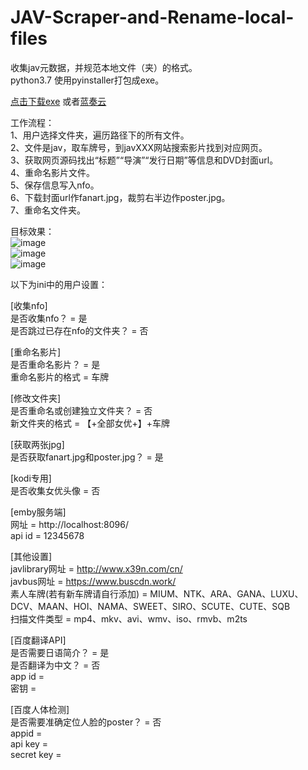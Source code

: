 # JAV-Scraper-and-Rename-local-files
收集jav元数据，并规范本地文件（夹）的格式。  
python3.7  使用pyinstaller打包成exe。

[点击下载exe](https://github-production-release-asset-2e65be.s3.amazonaws.com/199952692/44ea9980-156f-11ea-982e-8341a851c801?X-Amz-Algorithm=AWS4-HMAC-SHA256&X-Amz-Credential=AKIAIWNJYAX4CSVEH53A%2F20191202%2Fus-east-1%2Fs3%2Faws4_request&X-Amz-Date=20191202T175721Z&X-Amz-Expires=300&X-Amz-Signature=396a8dbf73ce1a06c7cd4c5a33a46ea4c33d8f5cb7d0990c35443ac0684cc806&X-Amz-SignedHeaders=host&actor_id=44168897&response-content-disposition=attachment%3B%20filename%3DV1.9.7%2B.JAVSDT.zip&response-content-type=application%2Foctet-stream)
或者[蓝奏云](https://www.lanzous.com/i7t1mti)


工作流程：  
1、用户选择文件夹，遍历路径下的所有文件。  
2、文件是jav，取车牌号，到javXXX网站搜索影片找到对应网页。  
3、获取网页源码找出“标题”“导演”“发行日期”等信息和DVD封面url。  
4、重命名影片文件。  
5、保存信息写入nfo。  
6、下载封面url作fanart.jpg，裁剪右半边作poster.jpg。  
7、重命名文件夹。  

目标效果：  
![image](https://github.com/junerain123/Collect-Info-and-Fanart-for-JAV-/blob/master/images/1.png)  
![image](https://github.com/junerain123/Collect-Info-and-Fanart-for-JAV-/blob/master/images/2.png)  
![image](https://github.com/junerain123/Collect-Info-and-Fanart-for-JAV-/blob/master/images/3.jpg)  

以下为ini中的用户设置：  

[收集nfo]  
是否收集nfo？ = 是  
是否跳过已存在nfo的文件夹？ = 否  

[重命名影片]  
是否重命名影片？ = 是  
重命名影片的格式 = 车牌  
  
[修改文件夹]  
是否重命名或创建独立文件夹？ = 否  
新文件夹的格式 = 【+全部女优+】+车牌  

[获取两张jpg]  
是否获取fanart.jpg和poster.jpg？ = 是  

[kodi专用]  
是否收集女优头像 = 否  

[emby服务端]  
网址 = http://localhost:8096/  
api id = 12345678  

[其他设置]  
javlibrary网址 = http://www.x39n.com/cn/  
javbus网址 = https://www.buscdn.work/  
素人车牌(若有新车牌请自行添加) = MIUM、NTK、ARA、GANA、LUXU、DCV、MAAN、HOI、NAMA、SWEET、SIRO、SCUTE、CUTE、SQB  
扫描文件类型 = mp4、mkv、avi、wmv、iso、rmvb、m2ts  

[百度翻译API]  
是否需要日语简介？ = 是  
是否翻译为中文？ = 否  
app id =     
密钥 =   

[百度人体检测]  
是否需要准确定位人脸的poster？ = 否  
appid =   
api key =   
secret key =   
  
